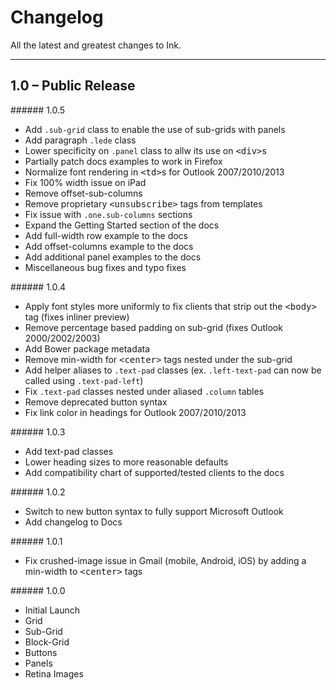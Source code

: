 # Changelog
<div id="changes" data-magellan-destination="changes"></div>

All the latest and greatest changes to Ink.

***

## 1.0 – Public Release

<div id="v1-0-5"></div>
###### 1.0.5

* Add `.sub-grid` class to enable the use of sub-grids with panels
* Add paragraph `.lede` class
* Lower specificity on `.panel` class to allw its use on <kbd>&lt;div&gt;</kbd>s
* Partially patch docs examples to work in Firefox
* Normalize font rendering in <kbd>&lt;td&gt;</kbd>s for Outlook 2007/2010/2013
* Fix 100% width issue on iPad
* Remove offset-sub-columns
* Remove proprietary <kbd>&lt;unsubscribe&gt;</kbd> tags from templates
* Fix issue with `.one.sub-columns` sections
* Expand the Getting Started section of the docs
* Add full-width row example to the docs
* Add offset-columns example to the docs
* Add additional panel examples to the docs
* Miscellaneous bug fixes and typo fixes

<div id="v1-0-4"></div>
###### 1.0.4

* Apply font styles more uniformly to fix clients that strip out the <kbd>&lt;body&gt;</kbd> tag (fixes inliner preview)
* Remove percentage based padding on sub-grid (fixes Outlook 2000/2002/2003)
* Add Bower package metadata
* Remove min-width for <kbd>&lt;center&gt;</kbd> tags nested under the sub-grid
* Add helper aliases to `.text-pad` classes (ex. `.left-text-pad` can now be called using `.text-pad-left`)
* Fix `.text-pad` classes nested under aliased `.column` tables
* Remove deprecated button syntax
* Fix link color in headings for Outlook 2007/2010/2013

<div id="v1-0-3"></div>
###### 1.0.3

* Add text-pad classes
* Lower heading sizes to more reasonable defaults
* Add compatibility chart of supported/tested clients to the docs

<div id="v1-0-2"></div>
###### 1.0.2

* Switch to new button syntax to fully support Microsoft Outlook
* Add changelog to Docs

<div id="v1-0-1"></div>
###### 1.0.1

* Fix crushed-image issue in Gmail (mobile, Android, iOS) by adding a min-width to <kbd>&lt;center&gt;</kbd> tags

<div id="v1-0-0"></div>
###### 1.0.0

* Initial Launch
* Grid
* Sub-Grid
* Block-Grid
* Buttons
* Panels
* Retina Images
